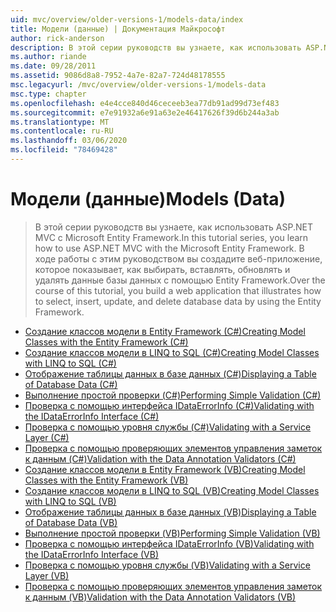 ```yaml
---
uid: mvc/overview/older-versions-1/models-data/index
title: Модели (данные) | Документация Майкрософт
author: rick-anderson
description: В этой серии руководств вы узнаете, как использовать ASP.NET MVC с Microsoft Entity Framework. В ходе работы с этим руководством вы создадите веб-приложение...
ms.author: riande
ms.date: 09/28/2011
ms.assetid: 9086d8a8-7952-4a7e-82a7-724d48178555
msc.legacyurl: /mvc/overview/older-versions-1/models-data
msc.type: chapter
ms.openlocfilehash: e4e4cce840d46ceceeb3ea77db91ad99d73ef483
ms.sourcegitcommit: e7e91932a6e91a63e2e46417626f39d6b244a3ab
ms.translationtype: MT
ms.contentlocale: ru-RU
ms.lasthandoff: 03/06/2020
ms.locfileid: "78469428"
---
```

# <a name="models-data"></a><span data-ttu-id="5a4fc-104">Модели (данные)</span><span class="sxs-lookup"><span data-stu-id="5a4fc-104">Models (Data)</span></span>

> <span data-ttu-id="5a4fc-105">В этой серии руководств вы узнаете, как использовать ASP.NET MVC с Microsoft Entity Framework.</span><span class="sxs-lookup"><span data-stu-id="5a4fc-105">In this tutorial series, you learn how to use ASP.NET MVC with the Microsoft Entity Framework.</span></span> <span data-ttu-id="5a4fc-106">В ходе работы с этим руководством вы создадите веб-приложение, которое показывает, как выбирать, вставлять, обновлять и удалять данные базы данных с помощью Entity Framework.</span><span class="sxs-lookup"><span data-stu-id="5a4fc-106">Over the course of this tutorial, you build a web application that illustrates how to select, insert, update, and delete database data by using the Entity Framework.</span></span>

- [<span data-ttu-id="5a4fc-107">Создание классов модели в Entity Framework (C#)</span><span class="sxs-lookup"><span data-stu-id="5a4fc-107">Creating Model Classes with the Entity Framework (C#)</span></span>](creating-model-classes-with-the-entity-framework-cs.md)
- [<span data-ttu-id="5a4fc-108">Создание классов модели в LINQ to SQL (C#)</span><span class="sxs-lookup"><span data-stu-id="5a4fc-108">Creating Model Classes with LINQ to SQL (C#)</span></span>](creating-model-classes-with-linq-to-sql-cs.md)
- [<span data-ttu-id="5a4fc-109">Отображение таблицы данных в базе данных (C#)</span><span class="sxs-lookup"><span data-stu-id="5a4fc-109">Displaying a Table of Database Data (C#)</span></span>](displaying-a-table-of-database-data-cs.md)
- [<span data-ttu-id="5a4fc-110">Выполнение простой проверки (C#)</span><span class="sxs-lookup"><span data-stu-id="5a4fc-110">Performing Simple Validation (C#)</span></span>](performing-simple-validation-cs.md)
- [<span data-ttu-id="5a4fc-111">Проверка с помощью интерфейса IDataErrorInfo (C#)</span><span class="sxs-lookup"><span data-stu-id="5a4fc-111">Validating with the IDataErrorInfo Interface (C#)</span></span>](validating-with-the-idataerrorinfo-interface-cs.md)
- [<span data-ttu-id="5a4fc-112">Проверка с помощью уровня службы (C#)</span><span class="sxs-lookup"><span data-stu-id="5a4fc-112">Validating with a Service Layer (C#)</span></span>](validating-with-a-service-layer-cs.md)
- [<span data-ttu-id="5a4fc-113">Проверка с помощью проверяющих элементов управления заметок к данным (C#)</span><span class="sxs-lookup"><span data-stu-id="5a4fc-113">Validation with the Data Annotation Validators (C#)</span></span>](validation-with-the-data-annotation-validators-cs.md)
- [<span data-ttu-id="5a4fc-114">Создание классов модели в Entity Framework (VB)</span><span class="sxs-lookup"><span data-stu-id="5a4fc-114">Creating Model Classes with the Entity Framework (VB)</span></span>](creating-model-classes-with-the-entity-framework-vb.md)
- [<span data-ttu-id="5a4fc-115">Создание классов модели в LINQ to SQL (VB)</span><span class="sxs-lookup"><span data-stu-id="5a4fc-115">Creating Model Classes with LINQ to SQL (VB)</span></span>](creating-model-classes-with-linq-to-sql-vb.md)
- [<span data-ttu-id="5a4fc-116">Отображение таблицы данных в базе данных (VB)</span><span class="sxs-lookup"><span data-stu-id="5a4fc-116">Displaying a Table of Database Data (VB)</span></span>](displaying-a-table-of-database-data-vb.md)
- [<span data-ttu-id="5a4fc-117">Выполнение простой проверки (VB)</span><span class="sxs-lookup"><span data-stu-id="5a4fc-117">Performing Simple Validation (VB)</span></span>](performing-simple-validation-vb.md)
- [<span data-ttu-id="5a4fc-118">Проверка с помощью интерфейса IDataErrorInfo (VB)</span><span class="sxs-lookup"><span data-stu-id="5a4fc-118">Validating with the IDataErrorInfo Interface (VB)</span></span>](validating-with-the-idataerrorinfo-interface-vb.md)
- [<span data-ttu-id="5a4fc-119">Проверка с помощью уровня службы (VB)</span><span class="sxs-lookup"><span data-stu-id="5a4fc-119">Validating with a Service Layer (VB)</span></span>](validating-with-a-service-layer-vb.md)
- [<span data-ttu-id="5a4fc-120">Проверка с помощью проверяющих элементов управления заметок к данным (VB)</span><span class="sxs-lookup"><span data-stu-id="5a4fc-120">Validation with the Data Annotation Validators (VB)</span></span>](validation-with-the-data-annotation-validators-vb.md)

